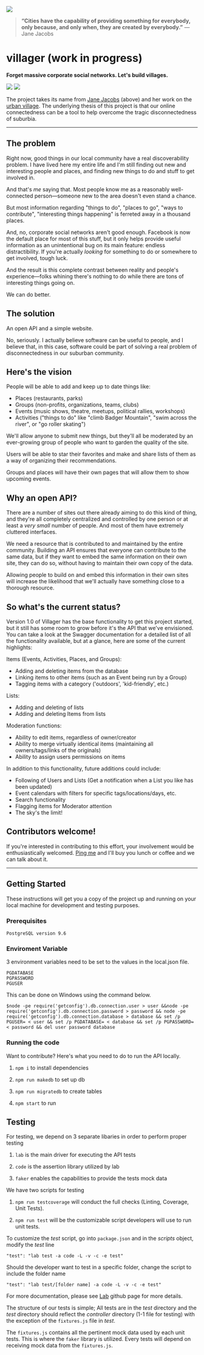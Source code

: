 [![](http://upload.wikimedia.org/wikipedia/commons/1/14/Jane_Jacobs.jpg)](http://en.wikipedia.org/wiki/Jane_Jacobs)

> __“Cities have the capability of providing something for everybody, only because, and only when, they are created by everybody.”__
> — Jane Jacobs

villager (work in progress)
===========================
__Forget massive corporate social networks. Let's build villages.__

![](https://img.shields.io/travis/adambrault/villager.svg)
![](https://img.shields.io/david/adambrault/villager.svg)

The project takes its name from [Jane Jacobs](http://en.wikipedia.org/wiki/Jane_Jacobs) (above) and her work on the [urban village](http://en.wikipedia.org/wiki/Urban_village). The underlying thesis of this project is that our online connectedness can be a tool to help overcome the tragic disconnectedness of suburbia.

---

## The problem

Right now, good things in our local community have a real discoverability problem. I have lived here my entire life and I'm still finding out new and interesting people and places, and finding new things to do and stuff to get involved in.

And that's *me* saying that. Most people know me as a reasonably well-connected person—someone new to the area doesn't even stand a chance.

But most information regarding "things to do", "places to go", "ways to contribute", "interesting things happening" is ferreted away in a thousand places.

And, no, corporate social networks aren't good enough. Facebook is now the default place for most of this stuff, but it only helps provide useful information as an unintentional bug on its main feature: endless distractibility. If you're actually *looking* for something to do or somewhere to get involved, tough luck.

And the result is this complete contrast between reality and people's experience—folks whining there's nothing to do while there are tons of interesting things going on.

We can do better.

## The solution

An open API and a simple website.

No, seriously. I actually believe software can be useful to people, and I believe that, in this case, software could be part of solving a real problem of disconnectedness in our suburban community.

## Here's the vision

People will be able to add and keep up to date things like:

- Places (restaurants, parks)
- Groups (non-profits, organizations, teams, clubs)
- Events (music shows, theatre, meetups, political rallies, workshops)
- Activities ("things to do" like "climb Badger Mountain", "swim across the river", or "go roller skating")

We'll allow anyone to submit new things, but they'll all be moderated by an ever-growing group of people who want to garden the quality of the site.

Users will be able to star their favorites and make and share lists of them as a way of organizing their recommendations.

Groups and places will have their own pages that will allow them to show upcoming events.

## Why an open API?

There are a number of sites out there already aiming to do this kind of thing, and they're all completely centralized and controlled by one person or at least a *very small* number of people. And most of them have extremely cluttered interfaces.

We need a resource that is contributed to and maintained by the entire community. Building an API ensures that everyone can contribute to the same data, but if they want to embed the same information on their own site, they can do so, without having to maintain their own copy of the data.

Allowing people to build on and embed this information in their own sites will increase the likelihood that we'll actually have something close to a thorough resource.

## So what's the current status?

Version 1.0 of Villager has the base functionality to get this project started, but it still has some room to grow before it's the API that we've envisioned. You can take a look at the Swagger documentation for a detailed list of all the functionality available, but at a glance, here are some of the current highlights:

Items (Events, Activities, Places, and Groups):
- Adding and deleting items from the database
- Linking items to other items (such as an Event being run by a Group)
- Tagging items with a category ('outdoors', 'kid-friendly', etc.)

Lists:
- Adding and deleting of lists
- Adding and deleting Items from lists

Moderation functions:
- Ability to edit items, regardless of owner/creator
- Ability to merge virtually identical items (maintaining all owners/tags/links of the originals)
- Ability to assign users permissions on items

In addition to this functionality, future additions could include:
- Following of Users and Lists (Get a notification when a List you like has been updated)
- Event calendars with filters for specific tags/locations/days, etc.
- Search functionality
- Flagging items for Moderator attention
- The sky's the limit!

## Contributors welcome!

If you're interested in contributing to this effort, your involvement would be enthusiastically welcomed. <a href="mailto:adam@welp.email">Ping me</a> and I'll buy you lunch or coffee and we can talk about it.

----
## Getting Started

These instructions will get you a copy of the project up and running on your local machine for development and testing purposes.

### Prerequisites

```
PostgreSQL version 9.6
```
### Enviroment Variable


3 environment variables need to be set to the values in the local.json file. 
```
PGDATABASE
PGPASSWORD
PGUSER
```
This can be done on Windows using the command below.
```
$node -pe require('getconfig').db.connection.user > user &&node -pe require('getconfig').db.connection.password > password && node -pe require('getconfig').db.connection.database > database && set /p PGUSER= < user && set /p PGDATABASE= < database && set /p PGPASSWORD= < password && del user password database
```
### Running the code

Want to contribute? Here's what you need to do to run the API locally.


1. ``npm i`` to install dependencies

2. ``npm run makedb`` to set up db

3. ``npm run migratedb`` to create tables

4. ``npm start`` to run


## Testing

For testing, we depend on 3 separate libaries in order to perform proper testing

1. ``lab`` is the main driver for executing the API tests

2. ``code`` is the assertion library utilized by lab

3. ``faker`` enables the capabilities to provide the tests mock data

We have two scripts for testing

1. ``npm run testcoverage`` will conduct the full checks (Linting, Coverage, Unit Tests).

2. ``npm run test`` will be the customizable script developers will use to run unit tests.

To customize the *test* script, go into `package.json` and in the *scripts* object, modify the *test* line

```
"test": "lab test -a code -L -v -c -e test"
```

Should the developer want to test in a specific folder, change the script to include the folder name

```
"test": "lab test/[folder name] -a code -L -v -c -e test"
```

For more documentation, please see <a href="https://github.com/hapijs/lab">Lab</a> github page for more details.

The structure of our tests is simple; All tests are in the *test* directory and the *test* directory should reflect the *controller* directory (1-1 file for testing) with the exception of the `fixtures.js` file in *test*.

The `fixtures.js` contains all the pertinent mock data used by each unit tests. This is where the `faker` library is utilized.  Every tests will depend on receiving mock data from the `fixtures.js`.